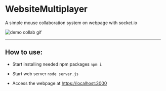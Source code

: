 # WebsiteMultiplayer
A simple mouse collaboration system on webpage with socket.io

![demo collab gif](https://github.com/Aube33/WebsiteMultiplayer/blob/main/githubRessources/websitemultidemo.gif?raw=true) 

<hr>

## How to use:
* Start installing needed npm packages
`npm i`

* Start web server
`node server.js`

* Access the webpage at <https://localhost:3000>
